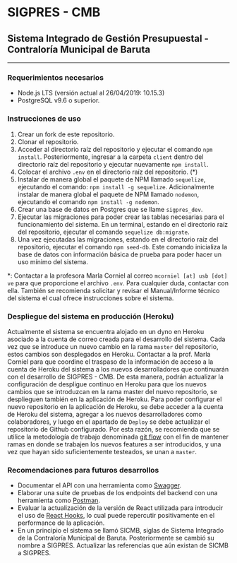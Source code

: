 # SIGPRES - CMB
## Sistema Integrado de Gestión Presupuestal - Contraloría Municipal de Baruta

---
### Requerimientos necesarios
 - Node.js LTS (versión actual al 26/04/2019: 10.15.3)
 - PostgreSQL v9.6 o superior.

### Instrucciones de uso
1) Crear un fork de este repositorio.
2) Clonar el repositorio. 
3) Acceder al directorio raíz del repositorio y ejecutar el comando `npm install`. Posteriormente, ingresar a la carpeta `client` dentro del directorio raíz del repositorio y ejecutar nuevamente `npm install`.
4) Colocar el archivo `.env` en el directorio raíz del repositorio. (*)
5) Instalar de manera global el paquete de NPM llamado `sequelize`, ejecutando el comando: `npm install -g sequelize`. Adicionalmente instalar de manera global el paquete de NPM llamado `nodemon`, ejecutando el comando `npm install -g nodemon`. 
6) Crear una base de datos en Postgres que se llame `sigpres_dev`.
7) Ejecutar las migraciones para poder crear las tablas necesarias para el funcionamiento del sistema. En un terminal, estando en el directorio raíz del repositorio, ejecutar el comando `sequelize db:migrate`. 
8) Una vez ejecutadas las migraciones, estando en el directorio raíz del repositorio, ejecutar el comando `npm seed-db`. Este comando inicializa la base de datos con información básica de prueba para poder hacer un uso mínimo del sistema. 

\*: Contactar a la profesora Marla Corniel al correo `mcorniel [at] usb [dot] ve` para que proporcione el archivo `.env`. Para cualquier duda, contactar con ella. También se recomienda solicitar y revisar el Manual/Informe técnico del sistema el cual ofrece instrucciones sobre el sistema.

### Despliegue del sistema en producción (Heroku)
Actualmente el sistema se encuentra alojado en un dyno en Heroku asociado a la cuenta de correo creada para el desarrollo del sistema. Cada vez que se introduce un nuevo cambio en la rama `master` del repositorio, estos cambios son desplegados en Heroku. Contactar a la prof. Marla Corniel para que coordine el traspaso de la información de acceso a la cuenta de Heroku del sistema  a los nuevos desarrolladores que continuarán con el desarrollo de SIGPRES - CMB. De esta manera, podrán actualizar la configuración de despligue continuo en Heroku para que los nuevos cambios que se introduzcan en la rama master del nuevo repositorio, se desplieguen también en la aplicación de Heroku. Para poder configurar el nuevo repositorio en la aplicación de Heroku, se debe acceder a la cuenta de Heroku del sistema, agregar a los nuevos desarrolladores como colaboradores, y luego en el apartado de `Deploy` se debe actualizar el repositorio de Github configurado. Por esta razón, se recomienda que se utilice la metodología de trabajo denominada [git flow](https://nvie.com/posts/a-successful-git-branching-model/) con el fin de mantener ramas en donde se trabajen los nuevos features a ser introducidos, y una vez que hayan sido suficientemente testeados, se unan a `master`. 

### Recomendaciones para futuros desarrollos
 - Documentar el API con una herramienta como [Swagger](https://swagger.io/). 
 - Elaborar una suite de pruebas de los endpoints del backend con una herramienta como [Postman](https://www.getpostman.com/). 
 - Evaluar la actualización de la versión de React utilizada para introducir el uso de [React Hooks](https://reactjs.org/docs/hooks-intro.html), lo cual puede repercutir positivamente en el performance de la aplicación.
  - En un principio el sistema se llamó SICMB, siglas de Sistema Integrado de la Contraloría Municipal de Baruta. Posteriormente se cambió su nombre a SIGPRES. Actualizar las referencias que aún existan de SICMB a SIGPRES. 
